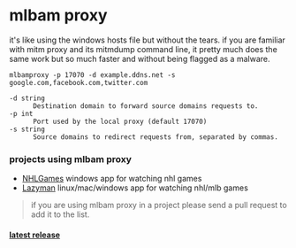 # mlbam proxy
it's like using the windows hosts file but without the tears. if you are familiar with mitm proxy and its mitmdump command line, it pretty much does the same work but so much faster and without being flagged as a malware.

`mlbamproxy -p 17070 -d example.ddns.net -s google.com,facebook.com,twitter.com`

```
-d string
      Destination domain to forward source domains requests to.
-p int
      Port used by the local proxy (default 17070)
-s string
      Source domains to redirect requests from, separated by commas.
 ```

### projects using mlbam proxy
- [NHLGames](https://github.com/NHLGames/NHLGames) windows app for watching nhl games
- [Lazyman](https://github.com/StevensNJD4/LazyMan) linux/mac/windows app for watching nhl/mlb games

> if you are using mlbam proxy in a project please send a pull request to add it to the list.

#### [latest release](https://github.com/jwallet/mlbamproxy/releases/latest)
